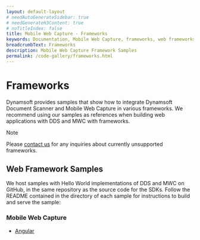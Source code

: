 ```yaml
---
layout: default-layout
# needAutoGenerateSidebar: true
# needGenerateH3Content: true
# noTitleIndex: false
title: Mobile Web Capture - Frameworks
keywords: Documentation, Mobile Web Capture, frameworks, web frameworks, angular, vue, react
breadcrumbText: Frameworks
description: Mobile Web Capture Framework Samples
permalink: /code-gallery/frameworks.html
---
```


# Frameworks

Dynamsoft provides samples that show how to integrate Dynamsoft Document Scanner and Mobile Web Capture in various frameworks. We recommend using our samples as references when building web applications with DDS and MWC with frameworks.

> [!NOTE]
> Please [contact us](https://www.dynamsoft.com/company/contact/) for any inquiries about currently unsupported frameworks.

## Web Framework Samples

We host samples with Hello World implementations of DDS and MWC on GitHub, in the same repository as the source code for the SDKs. Follow the README contained in the directory of each sample for instructions to build and serve the sample:

### Mobile Web Capture

- [Angular](https://github.com/Dynamsoft/mobile-web-capture/tree/master/samples/frameworks/angular)
